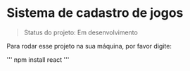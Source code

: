 # Sistema de cadastro de jogos

> Status do projeto: Em desenvolvimento

Para rodar esse projeto na sua máquina, por favor digite:

'''
npm install react
'''

